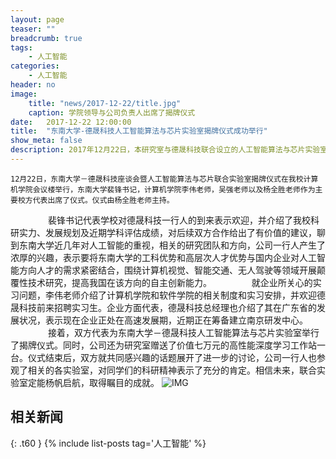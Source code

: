 ```yaml
---
layout: page
teaser: ""
breadcrumb: true
tags:
    - 人工智能
categories:
    - 人工智能
header: no
image:
    title: "news/2017-12-22/title.jpg"
    caption: 学院领导与公司负责人出席了揭牌仪式
date:   2017-12-22 12:00:00
title:  "东南大学-德晟科技人工智能算法与芯片实验室揭牌仪式成功举行"
show_meta: false
description: 2017年12月22日，本研究室与德晟科技联合设立的人工智能算法与芯片实验室揭牌仪式在东南大学九龙湖校区计算机楼成功举行，双方将在计算机视觉，尤其是在交通领域进一步加强合作。仪式上，德晟科技还向研究室赠送了价值七万元的高性能深度学习工作站一台。
---
```


    12月22日，东南大学－德晟科技座谈会暨人工智能算法与芯片联合实验室揭牌仪式在我校计算机学院会议楼举行，东南大学裴锋书记，计算机学院李伟老师，吴强老师以及杨全胜老师作为主要校方代表出席了仪式。仪式由杨全胜老师主持。
　　
　　裴锋书记代表学校对德晟科技一行人的到来表示欢迎，并介绍了我校科研实力、发展规划及近期学科评估成绩，对后续双方合作给出了有价值的建议，聊到东南大学近几年对人工智能的重视，相关的研究团队和方向，公司一行人产生了浓厚的兴趣，表示要将东南大学的工科优势和高层次人才优势与国内企业对人工智能方向人才的需求紧密结合，围绕计算机视觉、智能交通、无人驾驶等领域开展颠覆性技术研究，提高我国在该方向的自主创新能力。
　　
　　就企业所关心的实习问题，李伟老师介绍了计算机学院和软件学院的相关制度和实习安排，并欢迎德晟科技前来招聘实习生。企业方面代表，德晟科技总经理也介绍了其在广东省的发展状况，表示现在企业正处在高速发展期，近期正在筹备建立南京研发中心。
　　
　　接着，双方代表为东南大学－德晟科技人工智能算法与芯片实验室举行了揭牌仪式。同时，公司还为研究室赠送了价值七万元的高性能深度学习工作站一台。仪式结束后，双方就共同感兴趣的话题展开了进一步的讨论，公司一行人也参观了相关的各实验室，对同学们的科研精神表示了充分的肯定。相信未来，联合实验室定能杨帆启航，取得瞩目的成就。
![IMG](news/2017-12-22/1.jpg)   

## 相关新闻
{: .t60 }
{% include list-posts tag='人工智能' %}
